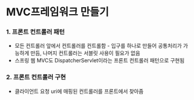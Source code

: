 # MVC프레임워크 만들기
### 1. 프론트 컨트롤러 패턴
+ 모든 컨트롤러 앞에서 컨트롤러를 컨트롤함 - 입구를 하나로 만들어 공통처리가 가능하게 만듬, 나머지 컨트롤러는 서블릿 사용이 필요가 없음
+ 스프링 웹 MVC도 DispatcherServlet이라는 프론트 컨트롤러 패턴으로 구현됨

### 2. 프론트 컨트롤러 구현
+ 클라이언트 요청 uri에 매핑된 컨트롤러를 프론트에서 찾아줌